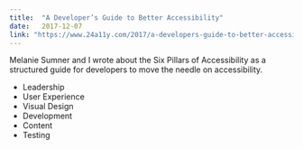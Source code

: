```yaml
---
title:  "A Developer’s Guide to Better Accessibility"
date:   2017-12-07
link: "https://www.24a11y.com/2017/a-developers-guide-to-better-accessibility/"
---
```


Melanie Sumner and I wrote about the Six Pillars of Accessibility
as a structured guide for developers to move the needle on accessibility.

- Leadership
- User Experience
- Visual Design
- Development
- Content
- Testing
